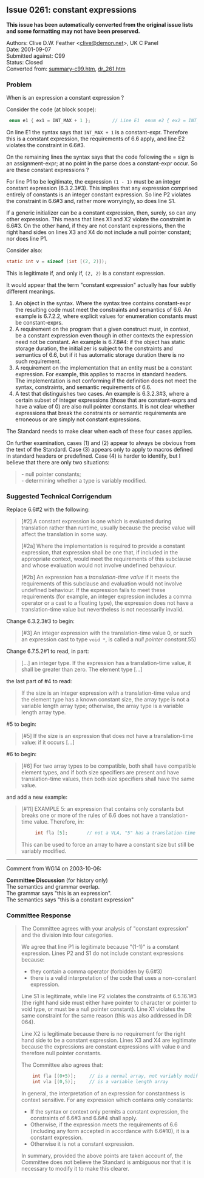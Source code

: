 ## Issue 0261: constant expressions

**This issue has been automatically converted from the original issue lists and some formatting may not have been preserved.**

Authors: Clive D.W. Feather \<clive@demon.net\>, UK C Panel  
Date: 2001-09-07  
Submitted against: C99  
Status: Closed  
Converted from: [summary-c99.htm](https://www.open-std.org/jtc1/sc22/wg14/www/docs/summary-c99.htm), [dr_261.htm](https://www.open-std.org/jtc1/sc22/wg14/www/docs/dr_261.htm)

### Problem

When is an expression a constant expression ?

Consider the code (at block scope):

```c
 enum e1 { ex1 = INT_MAX + 1 };        // Line E1  enum e2 { ex2 = INT_MAX + (0, 1) };   // Line E2  char *p1 = (1 - 1);                   // Line P1  char *p2 = (42, 1 - 1);               // Line P2  short s1 = 42 + (0, 1);               // Line S1  p1 = (42, 1 - 1);                     // Line X1  s1 = (42, 69);                        // Line X2  p2 = 0;                               // Line X3  p2 = 1 - 1;                           // Line X4
```

On line E1 the syntax says that `INT_MAX + 1` is a constant-expr. Therefore this
is a constant expression, the requirements of 6.6 apply, and line E2 violates
the constraint in 6.6#3.

On the remaining lines the syntax says that the code following the \= sign is an
assignment-expr; at no point in the parse does a constant-expr occur. So are
these constant expressions ?

For line P1 to be legitimate, the expression `(1 - 1)` must be an integer
constant expression (6.3.2.3#3). This implies that any expression comprised
entirely of constants is an integer constant expression. So line P2 violates the
constraint in 6.6#3 and, rather more worryingly, so does line S1.

If a generic initializer can be a constant expression, then, surely, so can any
other expression. This means that lines X1 and X2 violate the constraint in
6.6#3. On the other hand, if they are not constant expressions, then the right
hand sides on lines X3 and X4 do not include a null pointer constant; nor does
line P1.

Consider also:

```c
static int v = sizeof (int [(2, 2)]);
```

This is legitimate if, and only if, `(2, 2)` is a constant expression.

It would appear that the term "constant expression" actually has four subtly
different meanings.

1. An object in the syntax. Where the syntax tree contains constant-expr the resulting code must meet the constraints and semantics of 6.6. An example is 6.7.2.2, where explicit values for enumeration constants must be constant-exprs.
2. A requirement on the program that a given construct must, in context, be a constant expression even though in other contexts the expression need not be constant. An example is 6.7.8#4: if the object has static storage duration, the initializer is subject to the constraints and semantics of 6.6, but if it has automatic storage duration there is no such requirement.
3. A requirement on the implementation that an entity must be a constant expression. For example, this applies to macros in standard headers. The implementation is not conforming if the definition does not meet the syntax, constraints, and semantic requirements of 6.6.
4. A test that distinguishes two cases. An example is 6.3.2.3#3, where a certain subset of integer expressions (those that are constant-exprs and have a value of 0\) are also null pointer constants. It is not clear whether expressions that break the constraints or semantic requirements are erroneous or are simply not constant expressions.

The Standard needs to make clear when each of these four cases applies.

On further examination, cases (1) and (2) appear to always be obvious from the
text of the Standard. Case (3) appears only to apply to macros defined in
standard headers or predefined. Case (4) is harder to identify, but I believe
that there are only two situations:

> \- null pointer constants;  
> \- determining whether a type is variably modified.

### Suggested Technical Corrigendum

Replace 6.6#2 with the following:

> \[#2] A constant expression is one which is evaluated during translation rather
> than runtime, usually because the precise value will affect the translation in
> some way.
>
> \[#2a] Where the implementation is required to provide a constant expression,
> that expression shall be one that, if included in the appropriate context, would
> meet the requirements of this subclause and whose evaluation would not involve
> undefined behaviour.
>
> \[#2b] An expression has a *translation-time value* if it meets the requirements
> of this subclause and evaluation would not involve undefined behaviour. If the
> expression fails to meet these requirements (for example, an integer expression
> includes a comma operator or a cast to a floating type), the expression does not
> have a translation-time value but nevertheless is not necessarily invalid.

Change 6.3.2.3#3 to begin:

> \[#3] An integer expression with the translation-time value 0, or such an
> expression cast to type `void *`, is called a *null pointer constant*.55)

Change 6.7.5.2#1 to read, in part:

> \[...] an integer type. If the expression has a translation-time value, it shall
> be greater than zero. The element type \[...]

the last part of #4 to read:

> If the size is an integer expression with a translation-time value and the
> element type has a known constant size, the array type is not a variable length
> array type; otherwise, the array type is a variable length array type.

#5 to begin:

> \[#5] If the size is an expression that does not have a translation-time value:
> if it occurs \[...]

#6 to begin:

> \[#6] For two array types to be compatible, both shall have compatible element
> types, and if both size specifiers are present and have translation-time values,
> then both size specifiers shall have the same value.

and add a new example:

> \[#11] EXAMPLE 5: an expression that contains only constants but breaks one or
> more of the rules of 6.6 does not have a translation-time value. Therefore, in:
>
> ```c
>      int fla [5];       // not a VLA, "5" has a translation-time value      int vla [(0, 5)];  // VLA, 6.6 forbids comma operators
> ```
>
> This can be used to force an array to have a constant size but still be variably
> modified.

---

Comment from WG14 on 2003-10-06:

**Committee Discussion** (for history only)  
The semantics and grammar overlap.  
The grammar says "this is an expression".  
The semantics says "this is a constant expression"

### Committee Response

> The Committee agrees with your analysis of "constant expression" and the
> division into four categories.
>
> We agree that line P1 is legitimate because "(1-1)" is a constant expression.
> Lines P2 and S1 do not include constant expressions because:
>
> * they contain a comma operator (forbidden by 6.6#3)
> * there is a valid interpretation of the code that uses a non-constant expression.
>
> Line S1 is legitimate, while line P2 violates the constraints of 6.5.16.1#3 (the
> right hand side must either have pointer to character or pointer to void type,
> or must be a null pointer constant). Line X1 violates the same constraint for
> the same reason (this was also addressed in DR 064).
>
> Line X2 is legitimate because there is no requirement for the right hand side to
> be a constant expression. Lines X3 and X4 are legitimate because the expressions
> are constant expressions with value `0` and therefore null pointer constants.
>
> The Committee also agrees that:
>
> ```c
>     int fla [(0+5)];     // is a normal array, not variably modified
>     int vla [(0,5)];     // is a variable length array
> ```
>
> In general, the interpretation of an expression for constantness is context
> sensitive. For any expression which contains only constants:
>
> * If the syntax or context only permits a constant expression, the constraints of 6.6#3 and 6.6#4 shall apply.
> * Otherwise, if the expression meets the requirements of 6.6 (including any form accepted in accordance with 6.6#10), it is a constant expression.
> * Otherwise it is not a constant expression.
>
> In summary, provided the above points are taken account of, the Committee does
> not believe the Standard is ambiguous nor that it is necessary to modify it to
> make this clearer.
